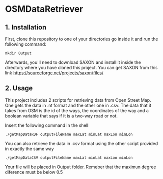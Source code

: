 # OSMDataRetriever

## 1. Installation

First, clone this repository to one of your directories go inside it and run the following command: 

`mkdir Output`

Afterwards, you'll need to download SAXON and install it inside the directory where you have cloned this project. You can get SAXON from this link https://sourceforge.net/projects/saxon/files/

## 2. Usage

This project includes 2 scripts for retrieving data from Open Street Map. One gets the data in .nt format and the other one in .csv. The data that it takes from OSM is the id of the ways, the coordinates of the way and a boolean variable that says if it is a two-way road or not.

Insert the following command in the shell

`./getMapDataRDF outputFileName maxLat minLat maxLon minLon`

You can also retrieve the data in .csv format using the other script provided in exactly the same way

`./getMapDataCSV outputFileName maxLat minLat maxLon minLon`

Your file will be placed in Output folder. Remeber that the maximun degree diference must be below 0.5

